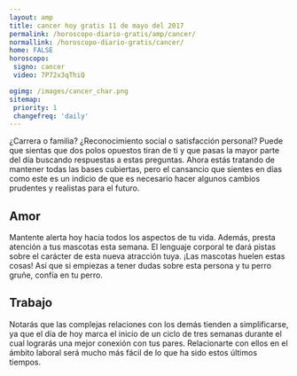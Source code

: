 ```yaml
---
layout: amp
title: cancer hoy gratis 11 de mayo del 2017 
permalink: /horoscopo-diario-gratis/amp/cancer/
normallink: /horoscopo-diario-gratis/cancer/
home: FALSE
horoscopo:
 signo: cancer
 video: 7P72x3qThiQ

ogimg: /images/cancer_char.png
sitemap:
 priority: 1
 changefreq: 'daily'
---
```



¿Carrera o familia? ¿Reconocimiento social o satisfacción personal? Puede que sientas que dos polos opuestos tiran de ti y que pasas la mayor parte del día buscando respuestas a estas preguntas. Ahora estás tratando de mantener todas las bases cubiertas, pero el cansancio que sientes en días como este es un indicio de que es necesario hacer algunos cambios prudentes y realistas para el futuro.

## Amor

Mantente alerta hoy hacia todos los aspectos de tu vida. Además, presta atención a tus mascotas esta semana. El lenguaje corporal te dará pistas sobre el carácter de esta nueva atracción tuya. ¡Las mascotas huelen estas cosas! Así que si empiezas a tener dudas sobre esta persona y tu perro gruñe, confía en tu perro.

## Trabajo

Notarás que las complejas relaciones con los demás tienden a simplificarse, ya que el día de hoy marca el inicio de un ciclo de tres semanas durante el cual lograrás una mejor conexión con tus pares. Relacionarte con ellos en el ámbito laboral será mucho más fácil de lo que ha sido estos últimos tiempos.